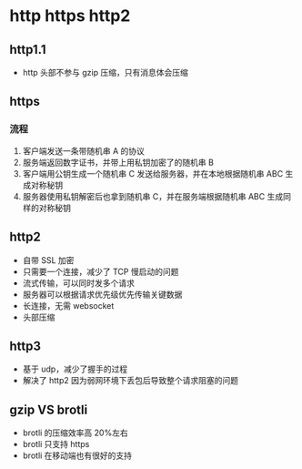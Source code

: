 # http https http2

## http1.1

- http 头部不参与 gzip 压缩，只有消息体会压缩

## https

### 流程

1. 客户端发送一条带随机串 A 的协议
2. 服务端返回数字证书，并带上用私钥加密了的随机串 B
3. 客户端用公钥生成一个随机串 C 发送给服务器，并在本地根据随机串 ABC 生成对称秘钥
4. 服务器使用私钥解密后也拿到随机串 C，并在服务端根据随机串 ABC 生成同样的对称秘钥

## http2

- 自带 SSL 加密
- 只需要一个连接，减少了 TCP 慢启动的问题
- 流式传输，可以同时发多个请求
- 服务器可以根据请求优先级优先传输关键数据
- 长连接，无需 websocket
- 头部压缩

## http3

- 基于 udp，减少了握手的过程
- 解决了 http2 因为弱网环境下丢包后导致整个请求阻塞的问题

## gzip VS brotli

- brotli 的压缩效率高 20%左右
- brotli 只支持 https
- brotli 在移动端也有很好的支持
